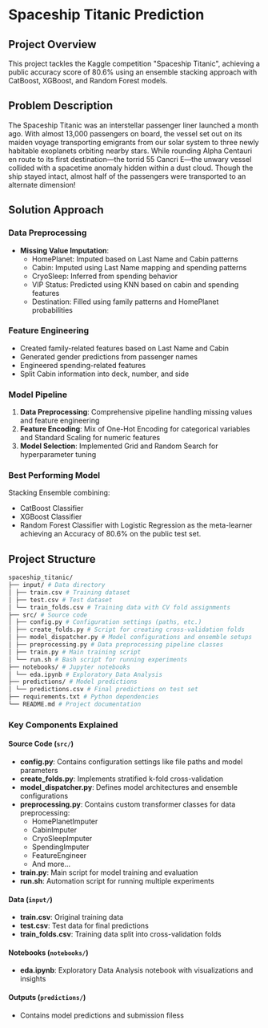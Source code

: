 # Spaceship Titanic Prediction

## Project Overview
This project tackles the Kaggle competition "Spaceship Titanic", achieving a public accuracy score of 80.6% using an ensemble stacking approach with CatBoost, XGBoost, and Random Forest models.

## Problem Description
The Spaceship Titanic was an interstellar passenger liner launched a month ago. With almost 13,000 passengers on board, the vessel set out on its maiden voyage transporting emigrants from our solar system to three newly habitable exoplanets orbiting nearby stars. While rounding Alpha Centauri en route to its first destination—the torrid 55 Cancri E—the unwary vessel collided with a spacetime anomaly hidden within a dust cloud. Though the ship stayed intact, almost half of the passengers were transported to an alternate dimension!

## Solution Approach

### Data Preprocessing
- **Missing Value Imputation**:
  - HomePlanet: Imputed based on Last Name and Cabin patterns
  - Cabin: Imputed using Last Name mapping and spending patterns
  - CryoSleep: Inferred from spending behavior
  - VIP Status: Predicted using KNN based on cabin and spending features
  - Destination: Filled using family patterns and HomePlanet probabilities

### Feature Engineering
- Created family-related features based on Last Name and Cabin
- Generated gender predictions from passenger names
- Engineered spending-related features
- Split Cabin information into deck, number, and side

### Model Pipeline
1. **Data Preprocessing**: Comprehensive pipeline handling missing values and feature engineering
2. **Feature Encoding**: Mix of One-Hot Encoding for categorical variables and Standard Scaling for numeric features
3. **Model Selection**: Implemented Grid and Random Search for hyperparameter tuning

### Best Performing Model
Stacking Ensemble combining:
- CatBoost Classifier
- XGBoost Classifier
- Random Forest Classifier
with Logistic Regression as the meta-learner achieving an Accuracy of 80.6% on the public test set.

## Project Structure

```bash
spaceship_titanic/
├── input/ # Data directory
│ ├── train.csv # Training dataset
│ ├── test.csv # Test dataset
│ └── train_folds.csv # Training data with CV fold assignments
├── src/ # Source code
│ ├── config.py # Configuration settings (paths, etc.)
│ ├── create_folds.py # Script for creating cross-validation folds
│ ├── model_dispatcher.py # Model configurations and ensemble setups
│ ├── preprocessing.py # Data preprocessing pipeline classes
│ ├── train.py # Main training script
│ └── run.sh # Bash script for running experiments
├── notebooks/ # Jupyter notebooks
│ └── eda.ipynb # Exploratory Data Analysis
├── predictions/ # Model predictions
│ └── predictions.csv # Final predictions on test set
├── requirements.txt # Python dependencies
└── README.md # Project documentation
```


### Key Components Explained

#### Source Code (`src/`)
- **config.py**: Contains configuration settings like file paths and model parameters
- **create_folds.py**: Implements stratified k-fold cross-validation
- **model_dispatcher.py**: Defines model architectures and ensemble configurations
- **preprocessing.py**: Contains custom transformer classes for data preprocessing:
  - HomePlanetImputer
  - CabinImputer
  - CryoSleepImputer
  - SpendingImputer
  - FeatureEngineer
  - And more...
- **train.py**: Main script for model training and evaluation
- **run.sh**: Automation script for running multiple experiments

#### Data (`input/`)
- **train.csv**: Original training data
- **test.csv**: Test data for final predictions
- **train_folds.csv**: Training data split into cross-validation folds

#### Notebooks (`notebooks/`)
- **eda.ipynb**: Exploratory Data Analysis notebook with visualizations and insights

#### Outputs (`predictions/`)
- Contains model predictions and submission filess